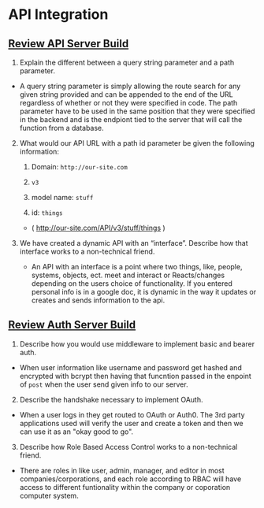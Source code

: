 # API Integration

## [Review API Server Build](https://codefellows.github.io/code-401-javascript-guide/curriculum/apps-and-libraries/api-server/)

1. Explain the different between a query string parameter and a path parameter.

- A query string parameter is simply allowing the route search for any given string provided and can be appended to the end of the URL regardless of whether or not they were specified in code. The path parameter have to be used in the same position that they were specified in the backend and is the endpiont tied to the server that will call the function from a database.

2. What would our API URL with a path id parameter be given the following information:

   1. Domain: `http://our-site.com`

   2. `v3`

   3. model name: `stuff`

   4. id: `things`

   - ( <http://our-site.com/API/v3/stuff/things> )

3. We have created a dynamic API with an “interface”. Describe how that interface works to a non-technical friend.

   - An API with an interface is a point where two things, like, people, systems, objects, ect. meet and interact or Reacts/changes depending on the users choice of functionality. If you entered personal info is in a google doc, it is dynamic in the way it updates or creates and sends information to the api.

## [Review Auth Server Build](https://codefellows.github.io/code-401-javascript-guide/curriculum/apps-and-libraries/auth-server/)

1. Describe how you would use middleware to implement basic and bearer auth.

- When user information like username and password get hashed and encrypted with bcrypt then having that funcntion passed in the enpoint of `post` when the user send given info to our server.

2. Describe the handshake necessary to implement OAuth.

- When a user logs in they get routed to OAuth or Auth0. The 3rd party applications used will verify the user and create a token and then we can use it as an "okay good to go".

3. Describe how Role Based Access Control works to a non-technical friend.

- There are roles in like user, admin, manager, and editor in most companies/corporations, and each role according to RBAC will have access to different funtionality within the company or coporation computer system.
